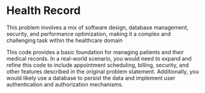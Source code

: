 # Health Record
 This problem involves a mix of software design, database management, security, and performance optimization, making it a complex and challenging task within the healthcare domain

 This code provides a basic foundation for managing patients and their medical records. In a real-world scenario, you would need to expand and refine this code to include appointment scheduling, billing, security, and other features described in the original problem statement. Additionally, you would likely use a database to persist the data and implement user authentication and authorization mechanisms.
